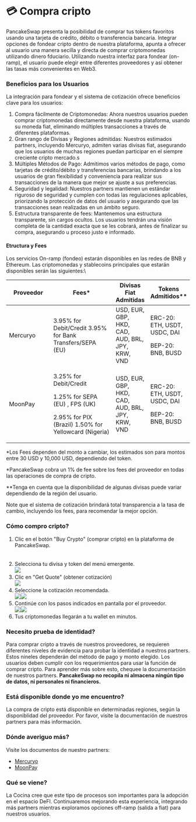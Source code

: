 # 💳 Compra cripto

PancakeSwap presenta la posibilidad de comprar tus tokens favoritos usando una tarjeta de crédito, débito o transferencia bancaria. Integrar opciones de fondear cripto dentro de nuestra plataforma, apunta a ofrecer al usuario una manera secilla y directa de comprar criptomonedas utilizando dinero fduciario. Utilizando nuestra interfaz para fondear (on-ramp), el usuario puede elegir entre diferentes proveedores y así obtener las tasas más convenientes en Web3.

### Beneficios para los Usuarios

La integración para fondear y el sistema de cotización ofrece beneficios clave para los usuarios:

1. Compra fácilmente de Criptomonedas: Ahora nuestros usuarios pueden comprar criptomonedas directamente desde nuestra plataforma, usando su moneda fiat, eliminando múltiples transacciones a través de diferentes plataformas.
2. Gran rango de Divisas y Regiones admitidas: Nuestros estimados partners, incluyendo Mercuryo, admiten varias divisas fiat, asegurando que los usuarios de muchas regiones puedan participar en el siempre creciente cripto mercado.s
3. Múltiples Métodos de Pago: Admitimos varios métodos de pago, como tarjetas de crédito/débito y transferencias bancarias, brindando a los usuarios de gran flexibilidad y conveniencia para realizar sus transacciones de la manera que mejor se ajuste a sus preferencias.
4. Seguridad y legalidad: Nuestros partners mantienen un estándar riguroso de seguridad y cumplen con todas las regulaciones aplicables, priorizando la protección de datos del usuario y asegurando que las transacciones sean realizadas en un ámbito seguro.
5. Estructura transparente de fees: Mantenemos una estructura transparente, sin cargos ocultos. Los usuarios tendrán una visión completa de la cantidad exacta que se les cobrará, antes de finalizar su compra, asegurando u proceso justo e informado.

#### Etructura y Fees

Los servicios On-ramp (fondeo) estarán disponibles en las redes de BNB y Ethereum. Las criptomonedas y stablecoins principales que estarán disponibles serán las siguientes:\


<table><thead><tr><th width="137">Proveedor</th><th width="203">Fees*</th><th>Divisas Fiat Admitidas</th><th>Tokens Admitidos**</th></tr></thead><tbody><tr><td>Mercuryo</td><td>3.95% for Debit/Credit 3.95% for Bank Transfers/SEPA (EU)</td><td>USD, EUR, GBP, HKD, CAD, AUD, BRL, JPY, KRW, VND</td><td><p>ERC-20: ETH, USDT, USDC, DAI</p><p></p><p>BEP-20: BNB, BUSD</p></td></tr><tr><td>MoonPay</td><td><p>3.25% for Debit/Credit</p><p>1.25% for SEPA (EU) , FPS (UK)</p><p>2.95% for PIX (Brazil) 1.50% for Yellowcard (Nigeria)</p></td><td>USD, EUR, GBP, HKD, CAD, AUD, BRL, JPY, KRW, VND</td><td><p>ERC-20: ETH, USDT, USDC,  DAI </p><p></p><p>BEP-20: BNB, BUSD</p></td></tr></tbody></table>

\*Los Fees dependen del monto a cambiar, los estimados son para montos entre 30 USD y 10,000 USD, dependiendo del token.

\*PancakeSwap cobra un 1% de fee sobre los fees del proveedor en todas las operaciones de compra de cripto.

\*\*Tenga en cuenta que la disponibilidad de algunas divisas puede variar dependiendo de la región del usuario.

Note que el sistema de cotización brindará total transparencia a la tasa de cambio, incluyendo los fees, para recomendar la mejor opción.

### Cómo compro cripto?

1. Clic en el botón "Buy Crypto" (comprar cripto) en la plataforma de  PancakeSwap.\
   \
   <img src="../.gitbook/assets/image (10).png" alt="" data-size="original">
2. Selecciona tu divisa y token del menú emergente.\
   ![](<../.gitbook/assets/image (6) (6).png>)
3. Clic en "Get Quote" (obtener cotización)\
   ![](<../.gitbook/assets/image (18).png>)
4. Seleccione la cotización recomendada. \
   ![](<../.gitbook/assets/image (22).png>)![](<../.gitbook/assets/image (11).png>)
5. Continúe con los pasos indicados en pantalla por el proveedor.\
   ![](<../.gitbook/assets/image (27).png>)![](<../.gitbook/assets/image (24).png>)
6. Tus criptomonedas llegarán a tu wallet en minutos.

### Necesito prueba de identidad?

Para comprar cripto a través de nuestros proveedores, se requieren diferentes niveles de evidencia para probar la identidad a nuestros partners. Estos nineles dependerán del método de pago y monto elegido. Los usuarios deben cumplir con los requerimientos para usar la función de comprar cripto. Para aprender más sobre esto, chequee la documentación de nuestros partners. **PancakeSwap no recopila ni almacena ningún tipo de datos, ni personales ni financieros.**

### Está disponible donde yo me encuentro?

La compra de cripto está disponible en determinadas regiones, según la disponiblidad del proveedor. Por favor, visite la documentación de nuestros partners para más información.

### Dónde averiguo más?

Visite los documentos de nuestro partners:

* [Mercuryo](https://help.mercuryo.io/en/articles/6122838-on-and-off-ramps)
* [MoonPay](https://support.moonpay.com/hc/en-gb/sections/360003486437-Buying-Cryptocurrency-)

### **Qué se viene?**

La Cocina cree que este tipo de procesos son importantes para la adopción en el espacio DeFI. Continuaremos mejorando esta experiencia, integrando más partners mientras exploramos opciones off-ramp (salida a fiat) para nuestros usuarios.
